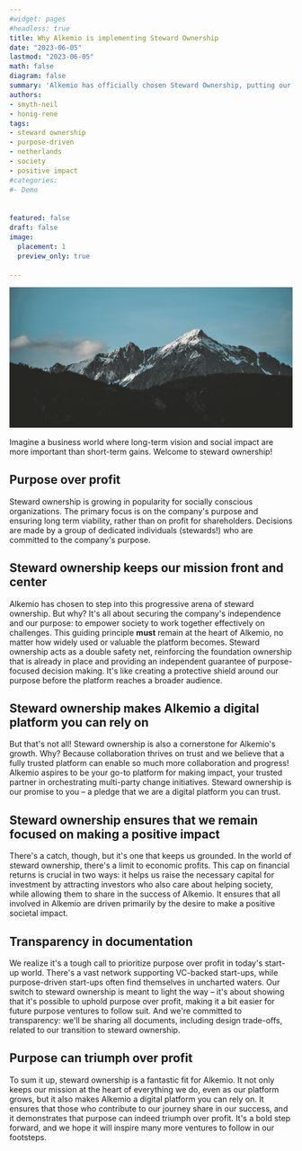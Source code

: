 ```yaml
---
#widget: pages
#headless: true
title: Why Alkemio is implementing Steward Ownership
date: "2023-06-05"
lastmod: "2023-06-05"
math: false
diagram: false
summary: 'Alkemio has officially chosen Steward Ownership, putting our mission at the heart of everything we do'
authors:
- smyth-neil
- honig-rene
tags:
- steward ownership
- purpose-driven
- netherlands
- society
- positive impact
#categories:
#- Demo


featured: false
draft: false
image:
  placement: 1
  preview_only: true
  
---
```


<img src="header.png" alt="header" style="width:800px;"/>

Imagine a business world where long-term vision and social impact are more important than short-term gains. Welcome to steward ownership! 

## Purpose over profit
Steward ownership is growing in popularity for socially conscious organizations. The primary focus is on the company's purpose and ensuring long term viability, rather than on profit for shareholders. Decisions are made by a group of dedicated individuals (stewards!) who are committed to the company's purpose.

## Steward ownership keeps our mission front and center
Alkemio has chosen to step into this progressive arena of steward ownership. But why? It's all about securing the company's independence and our purpose: to empower society to work together effectively on challenges. This guiding principle **must** remain at the heart of Alkemio, no matter how widely used or valuable the platform becomes. Steward ownership acts as a double safety net, reinforcing the foundation ownership that is already in place and providing an independent guarantee of purpose-focused decision making. It's like creating a protective shield around our purpose before the platform reaches a broader audience.

## Steward ownership makes Alkemio a digital platform you can rely on
But that's not all! Steward ownership is also a cornerstone for Alkemio's growth. Why? Because collaboration thrives on trust and we believe that a fully trusted platform can enable so much more collaboration and progress! Alkemio aspires to be your go-to platform for making impact, your trusted partner in orchestrating multi-party change initiatives. Steward ownership is our promise to you – a pledge that we are a digital platform you can trust.

## Steward ownership ensures that we remain focused on making a positive impact
There's a catch, though, but it's one that keeps us grounded. In the world of steward ownership, there's a limit to economic profits. This cap on financial returns is crucial in two ways: it helps us raise the necessary capital for investment by attracting investors who also care about helping society, while  allowing them to share in the success of Alkemio. It ensures that all involved in Alkemio are driven primarily by the desire to make a positive societal impact.

## Transparency in documentation
We realize it's a tough call to prioritize purpose over profit in today's start-up world. There's a vast network supporting VC-backed start-ups, while purpose-driven start-ups often find themselves in uncharted waters. Our switch to steward ownership is meant to light the way – it's about showing that it's possible to uphold purpose over profit, making it a bit easier for future purpose ventures to follow suit. And we're committed to transparency: we'll be sharing all documents, including design trade-offs, related to our transition to steward ownership.

## Purpose can triumph over profit
To sum it up, steward ownership is a fantastic fit for Alkemio. It not only keeps our mission at the heart of everything we do, even as our platform grows, but it also makes Alkemio a digital platform you can rely on. It ensures that those who contribute to our journey share in our success, and it demonstrates that purpose can indeed triumph over profit. It's a bold step forward, and we hope it will inspire many more ventures to follow in our footsteps.

